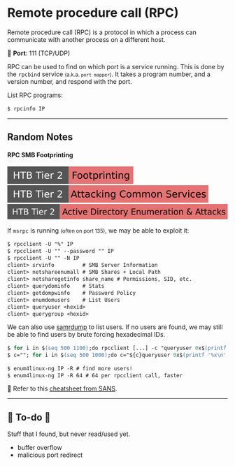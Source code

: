 # Remote procedure call (RPC)

<div class="row row-cols-lg-2"><div>

Remote procedure call (RPC) is a protocol in which a process can communicate with another process on a different host.

🐊️ **Port**: 111 (TCP/UDP)

RPC can be used to find on which port is a service running. This is done by the `rpcbind` service <small>(a.k.a. `port mapper`)</small>. It takes a program number, and a version number, and respond with the port.
</div><div>

List RPC programs:

```ps
$ rpcinfo IP
```
</div></div>

<hr class="sep-both">

## Random Notes

<div class="row row-cols-lg-2"><div>

#### RPC SMB Footprinting

[![footprinting](../../../cybersecurity/_badges/htb/footprinting.svg)](https://academy.hackthebox.com/course/preview/footprinting)
[![attacking_common_services](../../../cybersecurity/_badges/htb/attacking_common_services.svg)](https://academy.hackthebox.com/course/preview/attacking-common-services)
[![active_directory_enumeration_attacks](../../../cybersecurity/_badges/htb/active_directory_enumeration_attacks.svg)](https://academy.hackthebox.com/course/preview/active-directory-enumeration--attacks)

If `msrpc` is running <small>(often on port 135)</small>, we may be able to exploit it:

```shell!
$ rpcclient -U "%" IP
$ rpcclient -U "" --password "" IP
$ rpcclient -U "" -N IP
client> srvinfo         # SMB Server Information
client> netshareenumall # SMB Shares + Local Path
client> netsharegetinfo share_name # Permissions, SID, etc.
client> querydominfo    # Stats
client> getdompwinfo    # Password Policy
client> enumdomusers    # List Users
client> queryuser <hexid>
client> querygroup <hexid>
```

We can also use [samrdump](tools/impacket.md#samrdump) to list users. If no users are found, we may still be able to find users by brute forcing hexadecimal IDs.

```ps
$ for i in $(seq 500 1100);do rpcclient [...] -c "queryuser 0x$(printf '%x\n' $i)" | grep "User Name\|user_rid\|group_rid" && echo "";done
$ c=""; for i in $(seq 500 1000);do c="${c}queryuser 0x$(printf '%x\n' $i);"; done; rpcclient [...] -c "${c}exit" | grep "User Name\|user_rid\|group_rid"
```

```shell!
$ enum4linux-ng IP -R # find more users!
$ enum4linux-ng IP -R 64 # 64 per rpcclient call, faster
```

👻 Refer to this [cheatsheet from SANS](https://www.willhackforsushi.com/sec504/SMB-Access-from-Linux.pdf).
</div><div>
</div></div>


<hr class="sep-both">

## 👻 To-do 👻

Stuff that I found, but never read/used yet.

<div class="row row-cols-lg-2"><div>

* buffer overflow
* malicious port redirect
</div><div>
</div></div>